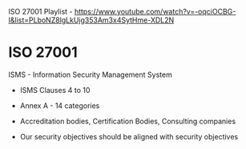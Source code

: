 ISO 27001 Playlist - https://www.youtube.com/watch?v=-oqciOCBG-I&list=PLboNZ8lgLkUjg353Am3x4SytHme-XDL2N
# ISO 27001

ISMS - Information Security Management System

- ISMS Clauses 4 to 10 
- Annex A - 14 categories

- Accreditation bodies, Certification Bodies, Consulting companies

- Our security objectives should be aligned with security objectives

